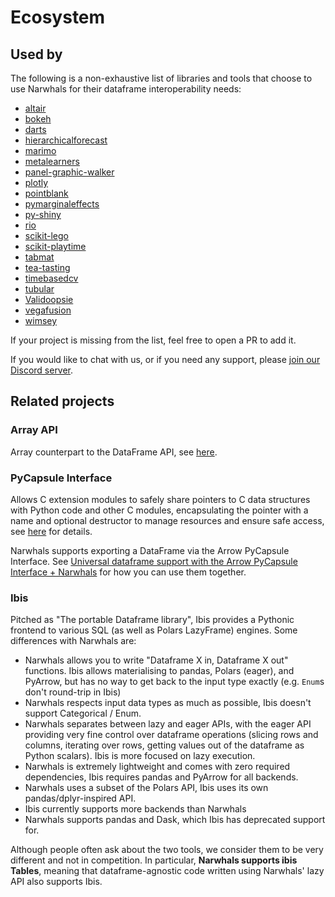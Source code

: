 # Ecosystem

## Used by

The following is a non-exhaustive list of libraries and tools that choose to use Narwhals
for their dataframe interoperability needs:

* [altair](https://github.com/vega/altair/)
* [bokeh](https://github.com/bokeh/bokeh)
* [darts](https://github.com/unit8co/darts)
* [hierarchicalforecast](https://github.com/Nixtla/hierarchicalforecast)
* [marimo](https://github.com/marimo-team/marimo)
* [metalearners](https://github.com/Quantco/metalearners)
* [panel-graphic-walker](https://github.com/panel-extensions/panel-graphic-walker)
* [plotly](https://github.com/plotly/plotly.py)
* [pointblank](https://github.com/posit-dev/pointblank)
* [pymarginaleffects](https://github.com/vincentarelbundock/pymarginaleffects)
* [py-shiny](https://github.com/posit-dev/py-shiny)
* [rio](https://github.com/rio-labs/rio)
* [scikit-lego](https://github.com/koaning/scikit-lego)
* [scikit-playtime](https://github.com/koaning/scikit-playtime)
* [tabmat](https://github.com/Quantco/tabmat)
* [tea-tasting](https://github.com/e10v/tea-tasting)
* [timebasedcv](https://github.com/FBruzzesi/timebasedcv)
* [tubular](https://github.com/lvgig/tubular)
* [Validoopsie](https://github.com/akmalsoliev/Validoopsie)
* [vegafusion](https://github.com/vega/vegafusion)
* [wimsey](https://github.com/benrutter/wimsey)

If your project is missing from the list, feel free to open a PR to add it.

If you would like to chat with us, or if you need any support, please [join our Discord server](https://discord.gg/V3PqtB4VA4).

## Related projects

### Array API

Array counterpart to the DataFrame API, see [here](https://data-apis.org/array-api/2022.12/index.html).

### PyCapsule Interface

Allows C extension modules to safely share pointers to C data structures with Python code
and other C modules, encapsulating the pointer with a name and optional destructor to
manage resources and ensure safe access,
see [here](https://arrow.apache.org/docs/format/CDataInterface/PyCapsuleInterface.html) for details.

Narwhals supports exporting a DataFrame via the Arrow PyCapsule Interface. See
[Universal dataframe support with the Arrow PyCapsule Interface + Narwhals](https://labs.quansight.org/blog/narwhals-pycapsule)
for how you can use them together.

### Ibis

Pitched as "The portable Dataframe library", Ibis provides a Pythonic frontend
to various SQL (as well as Polars LazyFrame) engines. Some differences with Narwhals are:

* Narwhals allows you to write "Dataframe X in, Dataframe X out" functions.
  Ibis allows materialising to pandas, Polars (eager), and PyArrow, but has
  no way to get back to the input type exactly (e.g. `Enum`s don't round-trip in Ibis)
* Narwhals respects input data types as much as possible, Ibis doesn't
  support Categorical / Enum.
* Narwhals separates between lazy and eager APIs, with the eager API
  providing very fine control over dataframe operations (slicing rows and
  columns, iterating over rows, getting values out of the dataframe as
  Python scalars). Ibis is more focused on lazy execution.
* Narwhals is extremely lightweight and comes with zero required dependencies,
  Ibis requires pandas and PyArrow for all backends.
* Narwhals uses a subset of the Polars API, Ibis uses its own
  pandas/dplyr-inspired API.
* Ibis currently supports more backends than Narwhals
* Narwhals supports pandas and Dask, which Ibis has deprecated support for.

Although people often ask about the two tools, we consider them to be
very different and not in competition. In particular,
**Narwhals supports ibis Tables**, meaning that dataframe-agnostic code
written using Narwhals' lazy API also supports Ibis.
